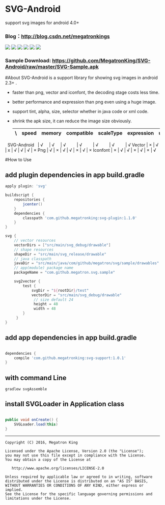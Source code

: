 # SVG-Android
support svg images for android 4.0+

### Blog：http://blog.csdn.net/megatronkings


![](https://github.com/MegatronKing/SVG-Android/blob/master/screenshots/sample1.png)
![](https://github.com/MegatronKing/SVG-Android/blob/master/screenshots/sample2.png)
![](https://github.com/MegatronKing/SVG-Android/blob/master/screenshots/sample3.png)
![](https://github.com/MegatronKing/SVG-Android/blob/master/screenshots/sample4.png)
![](https://github.com/MegatronKing/SVG-Android/blob/master/screenshots/sample5.png)
![](https://github.com/MegatronKing/SVG-Android/blob/master/screenshots/sample6.png)

### Sample Download: https://github.com/MegatronKing/SVG-Android/raw/master/SVG-Sample.apk


#About 
SVG-Android is a support library for showing svg images in android 2.3+ .
- faster than png, vector and iconfont, the decoding stage costs less time.
- better performance and expression than png even using a huge image.
- support tint, alpha, size, selector whether in java code or xml code.
- shrink the apk size, it can reduce the image size obviously.


  \\              | speed  | memory | compatible | scaleType | expression | unlimited | shrink
  ----------------|--------|--------|------------|-----------|------------|-----------|--------
   SVG-Android    | √      | √      | √          | √         | √          | √         | √
   Vector         | ×      | √      | x          | √         | √          | √         | ×
   Png            | √      | ×      | √          | √         | ×          | √         | ×
   Iconfont       | ×      | √      | √          | ×         | √          | ×         | √

#How to Use

## add plugin dependencies in app build.gradle
```gradle
apply plugin: 'svg'

buildscript {
    repositories {
        jcenter()
    }
    dependencies {
        classpath 'com.github.megatronking:svg-plugin:1.1.0'
    }
}

svg {
    // vector resources
    vectorDirs = ["src/main/svg_debug/drawable"]
    // shape resources
    shapeDir = "src/main/svg_release/drawable"
    // java classpath
    javaDir = "src/main/java/com/github/megatron/svg/sample/drawables"
    // app(module) package name
    packageName = "com.github.megatron.svg.sample"

    svg2vector {
        test {
            svgDir = "${rootDir}/test"
            vectorDir = "src/main/svg_debug/drawable"
             // size default 24
             height = 48
             width = 48
        }
     }
}

```

## add app dependencies in app build.gradle
```gradle

dependencies {
    compile 'com.github.megatronking:svg-support:1.0.1'
}

```

## with command Line
```
gradlew svgAssemble
```

## install SVGLoader in Application class
```java

public void onCreate() {
    SVGLoader.load(this)
}

```

--------

    Copyright (C) 2016, Megatron King

    Licensed under the Apache License, Version 2.0 (the "License");
    you may not use this file except in compliance with the License.
    You may obtain a copy of the License at

       http://www.apache.org/licenses/LICENSE-2.0

    Unless required by applicable law or agreed to in writing, software
    distributed under the License is distributed on an "AS IS" BASIS,
    WITHOUT WARRANTIES OR CONDITIONS OF ANY KIND, either express or implied.
    See the License for the specific language governing permissions and
    limitations under the License.



